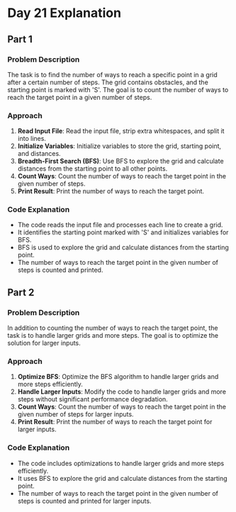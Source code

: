 # Day 21 Explanation

## Part 1

### Problem Description
The task is to find the number of ways to reach a specific point in a grid after a certain number of steps. The grid contains obstacles, and the starting point is marked with 'S'. The goal is to count the number of ways to reach the target point in a given number of steps.

### Approach
1. **Read Input File**: Read the input file, strip extra whitespaces, and split it into lines.
2. **Initialize Variables**: Initialize variables to store the grid, starting point, and distances.
3. **Breadth-First Search (BFS)**: Use BFS to explore the grid and calculate distances from the starting point to all other points.
4. **Count Ways**: Count the number of ways to reach the target point in the given number of steps.
5. **Print Result**: Print the number of ways to reach the target point.

### Code Explanation
- The code reads the input file and processes each line to create a grid.
- It identifies the starting point marked with 'S' and initializes variables for BFS.
- BFS is used to explore the grid and calculate distances from the starting point.
- The number of ways to reach the target point in the given number of steps is counted and printed.

## Part 2

### Problem Description
In addition to counting the number of ways to reach the target point, the task is to handle larger grids and more steps. The goal is to optimize the solution for larger inputs.

### Approach
1. **Optimize BFS**: Optimize the BFS algorithm to handle larger grids and more steps efficiently.
2. **Handle Larger Inputs**: Modify the code to handle larger grids and more steps without significant performance degradation.
3. **Count Ways**: Count the number of ways to reach the target point in the given number of steps for larger inputs.
4. **Print Result**: Print the number of ways to reach the target point for larger inputs.

### Code Explanation
- The code includes optimizations to handle larger grids and more steps efficiently.
- It uses BFS to explore the grid and calculate distances from the starting point.
- The number of ways to reach the target point in the given number of steps is counted and printed for larger inputs.

